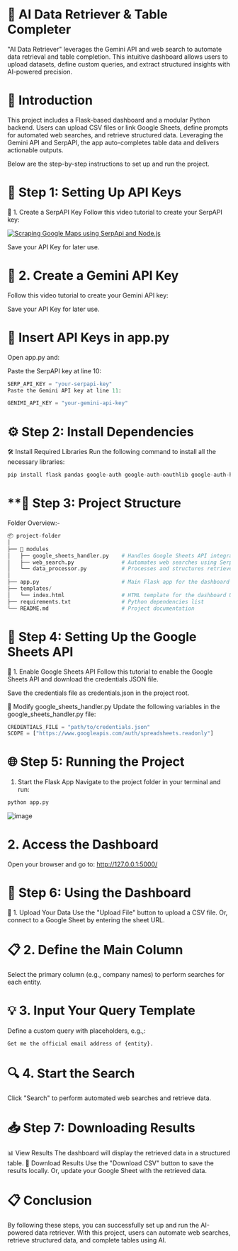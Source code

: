 # **🤖 AI Data Retriever & Table Completer**
"AI Data Retriever" leverages the Gemini API and web search to automate data retrieval and table completion. This intuitive dashboard allows users to upload datasets, define custom queries, and extract structured insights with AI-powered precision.

# **📜 Introduction**
This project includes a Flask-based dashboard and a modular Python backend. Users can upload CSV files or link Google Sheets, define prompts for automated web searches, and retrieve structured data. Leveraging the Gemini API and SerpAPI, the app auto-completes table data and delivers actionable outputs.

Below are the step-by-step instructions to set up and run the project.

# **🚀 Step 1: Setting Up API Keys**
🔑 1. Create a SerpAPI Key
Follow this video tutorial to create your SerpAPI key:

[![Scraping Google Maps using SerpApi and Node.js](![image](https://github.com/user-attachments/assets/32e5dab9-84c0-4147-9f45-28214a8fbf23)
)](https://www.youtube.com/results?search_query=Scraping+Google+Maps+using+SerpApi+and+Node.js)

Save your API Key for later use.

# **🔑 2. Create a Gemini API Key**
Follow this video tutorial to create your Gemini API key:


Save your API Key for later use.

# **📝 Insert API Keys in app.py**
Open app.py and:

Paste the SerpAPI key at line 10:
```python
SERP_API_KEY = "your-serpapi-key"
Paste the Gemini API key at line 11:
```
```python
GENIMI_API_KEY = "your-gemini-api-key"
```

# **⚙️ Step 2: Install Dependencies**
🛠 Install Required Libraries
Run the following command to install all the necessary libraries:

```python
pip install flask pandas google-auth google-auth-oauthlib google-auth-httplib2 google-api-python-client serpapi gemini-api
```

# **📂 Step 3: Project Structure
Folder Overview:-
```python
📦 project-folder
│
├── 📂 modules
│   ├── google_sheets_handler.py    # Handles Google Sheets API integration
│   ├── web_search.py               # Automates web searches using SerpAPI
│   └── data_processor.py           # Processes and structures retrieved data
│
├── app.py                          # Main Flask app for the dashboard
├── templates/
│   └── index.html                  # HTML template for the dashboard UI
├── requirements.txt                # Python dependencies list
└── README.md                       # Project documentation
```

# **🔧 Step 4: Setting Up the Google Sheets API**
🔑 1. Enable Google Sheets API
Follow this tutorial to enable the Google Sheets API and download the credentials JSON file.

Save the credentials file as credentials.json in the project root.

📝 Modify google_sheets_handler.py
Update the following variables in the google_sheets_handler.py file:

```python
CREDENTIALS_FILE = "path/to/credentials.json"
SCOPE = ["https://www.googleapis.com/auth/spreadsheets.readonly"]
```

# **🌐 Step 5: Running the Project**
1. Start the Flask App
Navigate to the project folder in your terminal and run:

```python
python app.py
```
![image](https://github.com/user-attachments/assets/6301fcb5-31ce-4e31-a920-9b3079e15a71)

# **2. Access the Dashboard**
Open your browser and go to:
http://127.0.0.1:5000/

# **🎨 Step 6: Using the Dashboard**
📂 1. Upload Your Data
Use the "Upload File" button to upload a CSV file.
Or, connect to a Google Sheet by entering the sheet URL.
# **📋 2. Define the Main Column**
Select the primary column (e.g., company names) to perform searches for each entity.
# **💡 3. Input Your Query Template**
Define a custom query with placeholders, e.g.,: 

```python
Get me the official email address of {entity}.
```

# **🔍 4. Start the Search**
Click "Search" to perform automated web searches and retrieve data. 

# **📥 Step 7: Downloading Results**
📊 View Results
The dashboard will display the retrieved data in a structured table.
📂 Download Results
Use the "Download CSV" button to save the results locally.
Or, update your Google Sheet with the retrieved data. 

# **📋 Conclusion**
By following these steps, you can successfully set up and run the AI-powered data retriever. With this project, users can automate web searches, retrieve structured data, and complete tables using AI. 
